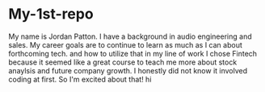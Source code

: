 # My-1st-repo
My name is Jordan Patton. I have a background in audio engineering and sales.
My career goals are to continue to learn as much as I can about forthcoming tech. and how to utilize that in my line of work
I chose Fintech because it seemed like a great course to teach me more about stock anaylsis and future company growth. I honestly did not know it involved coding at first. So I'm excited about that!
hi